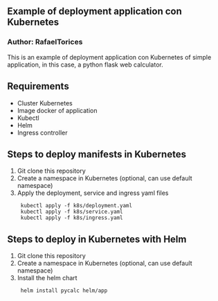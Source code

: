 ## Example of deployment application con Kubernetes

### Author: RafaelTorices

This is an example of deployment application con Kubernetes of simple application, in this case, a python flask web calculator.

## Requirements

- Cluster Kubernetes
- Image docker of application
- Kubectl
- Helm
- Ingress controller

## Steps to deploy manifests in Kubernetes

1. Git clone this repository
2. Create a namespace in Kubernetes (optional, can use default namespace)
3. Apply the deployment, service and ingress yaml files
   ```
    kubectl apply -f k8s/deployment.yaml
    kubectl apply -f k8s/service.yaml
    kubectl apply -f k8s/ingress.yaml
   ```

## Steps to deploy in Kubernetes with Helm

1. Git clone this repository
2. Create a namespace in Kubernetes (optional, can use default namespace)
3. Install the helm chart
   ```
    helm install pycalc helm/app
   ```

